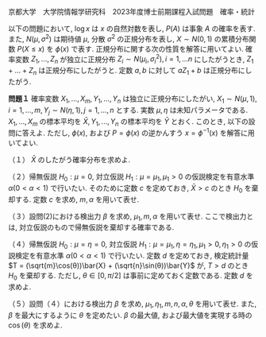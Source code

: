 京都大学　大学院情報学研究科　2023年度博士前期課程入試問題　確率・統計

以下の問題において, $\log x$ は $x$ の自然対数を表し, $P(A)$ は事象 $A$ の確率を表す. また, $N(μ, σ^2)$ は期待値 $μ$, 分散 $σ^2$ の正規分布を表し, $X \sim N(0,1)$ の累積分布関数 $P(X \le x)$ を $ϕ(x)$ で表す. 正規分布に関する次の性質を解答に用いてよい. 確率変数 $Z_1,...,Z_n$ が独立に正規分布 $Z_i \sim N(μ_i, σ_i^2), i=1,...n$ にしたがうとき, $Z_1+...+Z_n$ は正規分布にしたがうと. 定数 $a,b$ に対して $aZ_1+b$ は正規分布にしたがう.

**問題１**
確率変数 $X_1,...,X_m, Y_1,...,Y_n$ は独立に正規分布にしたがい, $X_1 \sim N(μ, 1), i=1,...,m, Y_j \sim N(η, 1), j=1,...,n$ とする. 実数 $μ,η$ は未知パラメータである. $X_1,...,X_m$ の標本平均を $\bar{X}, Y_1,...,Y_n$ の標本平均を $\bar{Y}$ とおく. このとき, 以下の設問に答えよ. ただし, $ϕ(x)$, および $P = ϕ(x)$ の逆かんすう $x = ϕ^{-1}(x)$ を解答に用いてよい.

（１） $\bar{X}$ のしたがう確率分布を求めよ.

（２）帰無仮説 $H_0: μ = 0$, 対立仮説 $H_1: μ = μ_1, μ_1 > 0$ の仮説検定を有意水準 $α (0 < α < 1)$ で行いたい. そのために定数 $c$ を定めておき, $\bar{X} > c$ のとき $H_0$ を棄却する. 定数 $c$ を求め, $m,α$ を用いて表せ.

（３）設問(2)における検出力 $β$ を求め, $μ_1,m,α$ を用いて表せ. ここで検出力とは, 対立仮説のもので帰無仮説を棄却する確率である.

（４）帰無仮説 $H_0: μ = η = 0$, 対立仮説 $H_1: μ = μ_1, η = η_1, μ_1 > 0, η_1 > 0$ の仮説検定を有意水準 $α (0 < α < 1)$ で行いたい. 定数 $d$ を定めておき, 検定統計量 $T = (\sqrt{m}\cos(θ))\bar{X} + (\sqrt{n}\sin(θ))\bar{Y}$ が, $T > d$ のとき $H_0$ を棄却する. ただし, $θ \in [0, π/2]$ は事前に定めておく定数である. 定数 $d$ を求めよ.

（５）設問（４）における検出力 $β$ を求め, $μ_1,η_1,m,n,α,θ$ を用いて表せ. また, $β$ を最大にするように $θ$ を定めたい. $β$ の最大値, および最大値を実現する時の $\cos(θ)$ を求めよ.